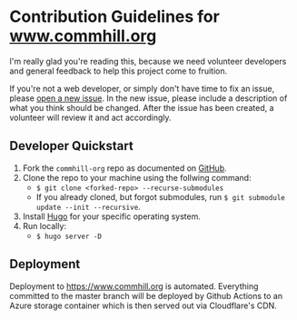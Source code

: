 # Contribution Guidelines for www.commhill.org

I'm really glad you're reading this, because we need volunteer developers and
general feedback to help this project come to fruition.

If you're not a web developer, or simply don't have time to fix an issue, please
[open a new issue](https://github.com/commhill/commhill-org/issues/new). In the
new issue, please include a description of what you think should be changed. After
the issue has been created, a volunteer will review it and act accordingly.

## Developer Quickstart

1. Fork the `commhill-org` repo as documented on [GitHub](https://docs.github.com/en/github/getting-started-with-github/fork-a-repo).
2. Clone the repo to your machine using the follwing command:
   - `$ git clone <forked-repo> --recurse-submodules`
   - If you already cloned, but forgot submodules, run `$ git submodule update --init --recursive`.
3. Install [Hugo](https://gohugo.io/getting-started/installing/) for your specific operating system.
4. Run locally:
   - `$ hugo server -D`

## Deployment

Deployment to https://www.commhill.org is automated. Everything committed to the master branch will be deployed by Github Actions to an Azure storage container which is then served out via Cloudflare's CDN.
